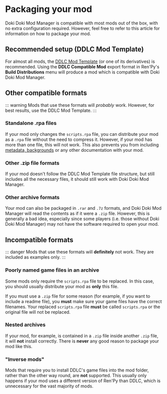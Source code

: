 # Packaging your mod

Doki Doki Mod Manager is compatible with most mods out of the box, with no extra configuration required. However, feel free to refer to this article for information on how to package your mod.

## Recommended setup (DDLC Mod Template)

For almost all mods, the [DDLC Mod Template](https://github.com/Monika-After-Story/DDLCModTemplate) (or one of its derivatives) is recommended. Using the **DDLC Compatible Mod** export format in Ren'Py's **Build Distributions** menu will produce a mod which is compatible with Doki Doki Mod Manager.

## Other compatible formats

::: warning
Mods that use these formats will _probably_ work. However, for best results, use the DDLC Mod Template.
:::

### Standalone .rpa files

If your mod only changes the `scripts.rpa` file, you can distribute your mod as a `.rpa` file without the need to compress it. However, if your mod has more than one file, this will not work. This also prevents you from including [metadata, backgrounds](../developers/metadata.md) or any other documentation with your mod.

### Other .zip file formats

If your mod doesn't follow the DDLC Mod Template file structure, but still includes all the necessary files, it should still work with Doki Doki Mod Manager.

### Other archive formats

Your mod can also be packaged in `.rar` and `.7z` formats, and Doki Doki Mod Manager will read the contents as if it were a `.zip` file. However, this is generally a bad idea, especially since some players (i.e. those without Doki Doki Mod Manager) may not have the software required to open your mod.

## Incompatible formats

::: danger
Mods that use these formats will **definitely** not work. They are included as examples only.
:::

### Poorly named game files in an archive

Some mods only require the `scripts.rpa` file to be replaced. In this case, you should usually distribute your mod as **only** this file.

If you must use a `.zip` file for some reason (for example, if you want to include a readme file), you **must** make sure your game files have the correct filenames. Your replaced `scripts.rpa` file **must** be called `scripts.rpa` or the original file will not be replaced.

### Nested archives

If your mod, for example, is contained in a `.zip` file inside another `.zip` file, it will **not** install correctly. There is **never** any good reason to package your mod like this.

### "Inverse mods"

Mods that require you to install DDLC's game files into the mod folder, rather than the other way round, are **not** supported. This usually only happens if your mod uses a different version of Ren'Py than DDLC, which is unnecessary for the vast majority of mods.
